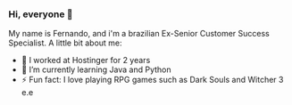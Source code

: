 ### Hi, everyone 👋

My name is Fernando, and i'm a brazilian Ex-Senior Customer Success Specialist. A little bit about me:

- 💜 I worked at Hostinger for 2 years
- 🌱 I’m currently learning Java and Python
- ⚡ Fun fact: I love playing RPG games such as Dark Souls and Witcher 3 e.e
